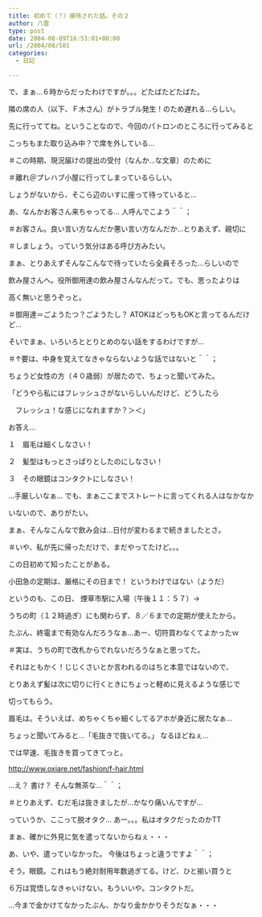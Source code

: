 ```yaml
---
title: 初めて（？）接待された話。その２
author: 八雲
type: post
date: 2004-08-09T16:53:01+00:00
url: /2004/08/581
categories:
  - 日記

---
```

で、まぁ…６時からだったわけですが。。。どたばたどたばた。
  
隣の席の人（以下、Ｆ木さん）がトラブル発生！のため遅れる…らしい。
  
先に行っててね。ということなので、今回のパトロンのところに行ってみると
  
こっちもまた取り込み中？で席を外している…
  
＃この時期、現況届けの提出の受付（なんか…な文章）のために
  
＃離れ＠プレハブ小屋に行ってしまっているらしい。
  
しょうがないから、そこら辺のいすに座って待っていると…
  
あ、なんかお客さん来ちゃってる… 人呼んでこよう＾＾；
  
＃お客さん。良い言い方なんだか悪い言い方なんだか…とりあえず、親切に
  
＃しましょう。っていう気分はある呼び方みたい。

まぁ、とりあえずそんなこんなで待っていたら全員そろった…らしいので
  
飲み屋さんへ。役所御用達の飲み屋さんなんだって。でも、思ったよりは
  
高く無いと思うぞっと。
  
＃御用達＝ごようたつ？ごようたし？ ATOKはどっちもOKと言ってるんだけど…

そいでまぁ、いろいろととりとめのない話をするわけですが…
  
＃↑要は、中身を覚えてなきゃならないような話ではないと＾＾；
  
ちょうど女性の方（４０歳弱）が居たので、ちょっと聞いてみた。
  
「どうやら私にはフレッシュさがないらしいんだけど、どうしたら
  
　フレッシュ！な感じになれますか？＞＜」
  
お答え…
  
１　眉毛は細くしなさい！
  
２　髪型はもっとさっぱりとしたのにしなさい！
  
３　その眼鏡はコンタクトにしなさい！

…手厳しいなぁ… でも、まぁここまでストレートに言ってくれる人はなかなか
  
いないので、ありがたい。
  
まぁ、そんなこんなで飲み会は…日付が変わるまで続きましたとさ。
  
＃いや、私が先に帰っただけで、まだやってたけど。。。

この日初めて知ったことがある。
  
小田急の定期は、厳格にその日まで！ というわけではない（ようだ）
  
というのも、この日、 煙草市駅に入場（午後１１：５７）→
  
うちの町（１２時過ぎ）にも関わらず、８／６までの定期が使えたから。
  
たぶん、終電まで有効なんだろうなぁ…あー、切符買わなくてよかったｗ
  
＃実は、うちの町で改札からでれないだろうなぁと思ってた。

それはともかく！じじくさいとか言われるのはちと本意ではないので、
   
とりあえず髪は次に切りに行くときにちょっと軽めに見えるような感じで
  
切ってもらう。
  
眉毛は。そういえば、めちゃくちゃ細くしてるアホが身近に居たなぁ…
  
ちょっと聞いてみると…「毛抜きで抜いてる。」 なるほどねぇ…
  
では早速、毛抜きを買ってきてっと。
  
http://www.oxiare.net/fashion/f-hair.html
  
…え？ 書け？ そんな無茶な…＾＾；
  
＃とりあえず、むだ毛は抜きましたが…かなり痛いんですが…
  
っていうか、ここって脱オタク… あー。。。私はオタクだったのかTT
  
まぁ、確かに外見に気を遣ってないからねぇ・・・
  
あ、いや、遣っていなかった。 今後はちょっと違うですよ＾＾；
  
そう。眼鏡。これはもう絶対耐用年数過ぎてる。けど、ひと揃い買うと
  
６万は覚悟しなきゃいけない。もういいや。コンタクトだ。
  
…今まで金かけてなかったぶん、かなり金かかりそうだなぁ・・・